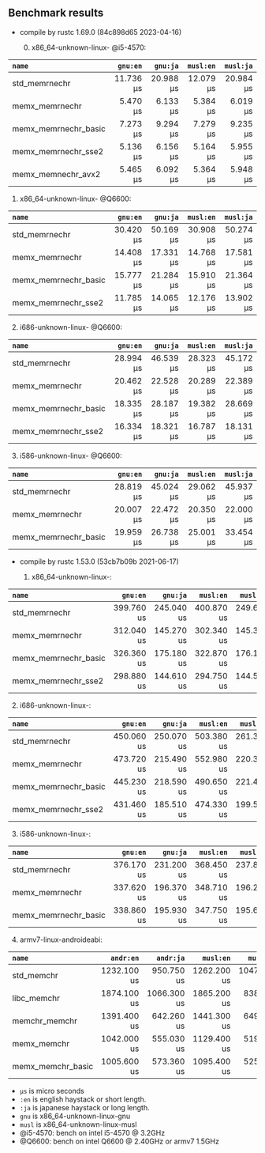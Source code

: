 ## Benchmark results

- compile by rustc 1.69.0 (84c898d65 2023-04-16)

  0. x86_64-unknown-linux- @i5-4570:

|         `name`          |  `gnu:en`   |  `gnu:ja`   |  `musl:en`  |  `musl:ja`  |
|:------------------------|------------:|------------:|------------:|------------:|
| std_memrnechr           |   11.736 µs |   20.988 µs |   12.079 µs |   20.984 µs |
| memx_memrnechr          |    5.470 µs |    6.133 µs |    5.384 µs |    6.019 µs |
| memx_memrnechr_basic    |    7.273 µs |    9.294 µs |    7.279 µs |    9.235 µs |
| memx_memrnechr_sse2     |    5.136 µs |    6.156 µs |    5.164 µs |    5.955 µs |
| memx_memnechr_avx2      |    5.465 µs |    6.092 µs |    5.364 µs |    5.948 µs |

  1. x86_64-unknown-linux- @Q6600:

|         `name`          |  `gnu:en`   |  `gnu:ja`   |  `musl:en`  |  `musl:ja`  |
|:------------------------|------------:|------------:|------------:|------------:|
| std_memrnechr           |   30.420 µs |   50.169 µs |   30.908 µs |   50.274 µs |
| memx_memrnechr          |   14.408 µs |   17.331 µs |   14.768 µs |   17.581 µs |
| memx_memrnechr_basic    |   15.777 µs |   21.284 µs |   15.910 µs |   21.364 µs |
| memx_memrnechr_sse2     |   11.785 µs |   14.065 µs |   12.176 µs |   13.902 µs |

  2. i686-unknown-linux- @Q6600:

|         `name`          |  `gnu:en`   |  `gnu:ja`   |  `musl:en`  |  `musl:ja`  |
|:------------------------|------------:|------------:|------------:|------------:|
| std_memrnechr           |   28.994 µs |   46.539 µs |   28.323 µs |   45.172 µs |
| memx_memrnechr          |   20.462 µs |   22.528 µs |   20.289 µs |   22.389 µs |
| memx_memrnechr_basic    |   18.335 µs |   28.187 µs |   19.382 µs |   28.669 µs |
| memx_memrnechr_sse2     |   16.334 µs |   18.321 µs |   16.787 µs |   18.131 µs |

  3. i586-unknown-linux- @Q6600:

|         `name`          |  `gnu:en`   |  `gnu:ja`   |  `musl:en`  |  `musl:ja`  |
|:------------------------|------------:|------------:|------------:|------------:|
| std_memrnechr           |   28.819 µs |   45.024 µs |   29.062 µs |   45.937 µs |
| memx_memrnechr          |   20.007 µs |   22.472 µs |   20.350 µs |   22.000 µs |
| memx_memrnechr_basic    |   19.959 µs |   26.738 µs |   25.001 µs |   33.454 µs |


- compile by rustc 1.53.0 (53cb7b09b 2021-06-17)

  1. x86_64-unknown-linux-:

|         `name`          |  `gnu:en`   |  `gnu:ja`   |  `musl:en`  |  `musl:ja`  |
|:------------------------|------------:|------------:|------------:|------------:|
| std_memrnechr           |  399.760 us |  245.040 us |  400.870 us |  249.640 us |
| memx_memrnechr          |  312.040 us |  145.270 us |  302.340 us |  145.330 us |
| memx_memrnechr_basic    |  326.360 us |  175.180 us |  322.870 us |  176.190 us |
| memx_memrnechr_sse2     |  298.880 us |  144.610 us |  294.750 us |  144.580 us |

  2. i686-unknown-linux-:

|         `name`          |  `gnu:en`   |  `gnu:ja`   |  `musl:en`  |  `musl:ja`  |
|:------------------------|------------:|------------:|------------:|------------:|
| std_memrnechr           |  450.060 us |  250.070 us |  503.380 us |  261.390 us |
| memx_memrnechr          |  473.720 us |  215.490 us |  552.980 us |  220.340 us |
| memx_memrnechr_basic    |  445.230 us |  218.590 us |  490.650 us |  221.440 us |
| memx_memrnechr_sse2     |  431.460 us |  185.510 us |  474.330 us |  199.520 us |

  3. i586-unknown-linux-:

|         `name`          |  `gnu:en`   |  `gnu:ja`   |  `musl:en`  |  `musl:ja`  |
|:------------------------|------------:|------------:|------------:|------------:|
| std_memrnechr           |  376.170 us |  231.200 us |  368.450 us |  237.870 us |
| memx_memrnechr          |  337.620 us |  196.370 us |  348.710 us |  196.230 us |
| memx_memrnechr_basic    |  338.860 us |  195.930 us |  347.750 us |  195.600 us |

  4. armv7-linux-androideabi:

|         `name`          |  `andr:en`  |  `andr:ja`  |  `musl:en`  |  `musl:ja`  |
|:------------------------|------------:|------------:|------------:|------------:|
| std_memchr              | 1232.100 us |  950.750 us | 1262.200 us | 1047.500 us |
| libc_memchr             | 1874.100 us | 1066.300 us | 1865.200 us |  838.210 us |
| memchr_memchr           | 1391.400 us |  642.260 us | 1441.300 us |  649.600 us |
| memx_memchr             | 1042.000 us |  555.030 us | 1129.400 us |  519.740 us |
| memx_memchr_basic       | 1005.600 us |  573.360 us | 1095.400 us |  525.020 us |

- `µs` is micro seconds
- `:en` is english haystack or short length.
- `:ja` is japanese haystack or long length.
- `gnu` is x86_64-unknown-linux-gnu
- `musl` is x86_64-unknown-linux-musl
- @i5-4570: bench on intel i5-4570 @ 3.2GHz
- @Q6600: bench on intel Q6600 @ 2.40GHz or armv7 1.5GHz
